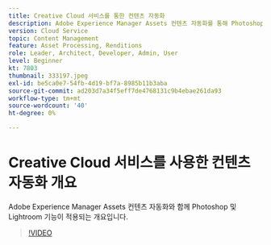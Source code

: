 ```yaml
---
title: Creative Cloud 서비스를 통한 컨텐츠 자동화
description: Adobe Experience Manager Assets 컨텐츠 자동화를 통해 Photoshop 및 Lightroom 기능을 적용할 수 있습니다.
version: Cloud Service
topic: Content Management
feature: Asset Processing, Renditions
role: Leader, Architect, Developer, Admin, User
level: Beginner
kt: 7803
thumbnail: 333197.jpeg
exl-id: be5ca0e7-54fb-4d19-bf7a-8985b11b3aba
source-git-commit: ad203d7a34f5eff7de4768131c9b4ebae261da93
workflow-type: tm+mt
source-wordcount: '40'
ht-degree: 0%

---
```


# Creative Cloud 서비스를 사용한 컨텐츠 자동화 개요

Adobe Experience Manager Assets 컨텐츠 자동화와 함께 Photoshop 및 Lightroom 기능이 적용되는 개요입니다.

>[!VIDEO](https://video.tv.adobe.com/v/333197?quality=12&learn=on)
